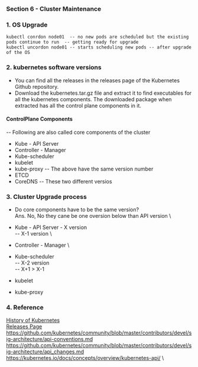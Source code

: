 ### Section 6 - Cluster Maintenance 
### 1. OS Upgrade
``` kubectl drain node01  -- evicts all the pods running on the node and not schedule any new pods  -- used before the upgrading OS
kubectl conrdon node01  -- no new pods are scheduled but the existing pods continue to run  -- getting ready for upgrade
kubectl uncordon node01 -- starts scheduling new pods -- after upgrade of the OS
```
### 2. kubernetes software versions
* You can find all the releases in the releases page of the Kubernetes Github repository.
* Download the kubernetes.tar.gz file and extract it to find executables for all the kubernetes components. The downloaded package when extracted has all the control plane components in it.
#### ControlPlane Components
-- Following are also called core components of the cluster
* Kube - API Server
* Controller - Manager
* Kube-scheduler
* kubelet
* kube-proxy
-- The above have the same version number
* ETCD 
* CoreDNS 
-- These two different versios
### 3. Cluster Upgrade process
* Do core components have to be the same version? \
Ans. No, No they cane be one oversion below than API version \
* Kube - API Server  - X version \
-- X-1 version \
* Controller - Manager \ 
* Kube-scheduler  \
-- X-2 version \
-- X+1 > X-1
* kubelet 

* kube-proxy


### 4. Reference

[History of Kubernetes](https://blog.risingstack.com/the-history-of-kubernetes/) \
[Releases Page](https://github.com/kubernetes/kubernetes/releases/) \
https://github.com/kubernetes/community/blob/master/contributors/devel/sig-architecture/api-conventions.md \
https://github.com/kubernetes/community/blob/master/contributors/devel/sig-architecture/api_changes.md \
https://kubernetes.io/docs/concepts/overview/kubernetes-api/ \



